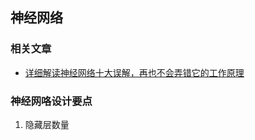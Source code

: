 ## 神经网络
### 相关文章
* [详细解读神经网络十大误解，再也不会弄错它的工作原理](http://blog.sina.com.cn/s/blog_806ac7d70102yku4.html)  

### 神经网咯设计要点
1. 隐藏层数量
